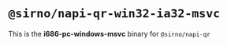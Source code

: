 # `@sirno/napi-qr-win32-ia32-msvc`

This is the **i686-pc-windows-msvc** binary for `@sirno/napi-qr`
